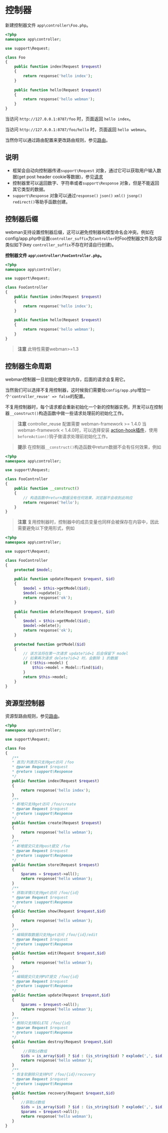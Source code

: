 # 控制器


新建控制器文件 `app\controller\Foo.php`。

```php
<?php
namespace app\controller;

use support\Request;

class Foo
{
    public function index(Request $request)
    {
        return response('hello index');
    }
    
    public function hello(Request $request)
    {
        return response('hello webman');
    }
}
```

当访问 `http://127.0.0.1:8787/foo` 时，页面返回 `hello index`。

当访问 `http://127.0.0.1:8787/foo/hello` 时，页面返回 `hello webman`。

当然你可以通过路由配置来更改路由规则，参见[路由](route.md)。

## 说明
 - 框架会自动向控制器传递`support\Request` 对象，通过它可以获取用户输入数据(get post header cookie等数据)，参见[请求](request.md)
 - 控制器里可以返回数字、字符串或者`support\Response` 对象，但是不能返回其它类型的数据。
 - `support\Response` 对象可以通过`response()` `json()` `xml()` `jsonp()` `redirect()`等助手函数创建。
 

## 控制器后缀
webman支持设置控制器后缀，这可以避免控制器和模型命名会冲突。例如在config/app.php中设置`controller_suffix`为`Controller`时Foo控制器文件及内容类似如下(key `controller_suffix`不存在时请自行创建)。

**控制器文件 `app\controller\FooController.php`。**

```php
<?php
namespace app\controller;

use support\Request;

class FooController
{
    public function index(Request $request)
    {
        return response('hello index');
    }
    
    public function hello(Request $request)
    {
        return response('hello webman');
    }
}
```

> **注意**
> 此特性需要webman>=1.3

## 控制器生命周期

webman控制器一旦初始化便常驻内存，后面的请求会复用它。

当然我们可以选择不复用控制器，这时候我们需要给`config/app.php`增加一个`'controller_reuse' => false`的配置。

不复用控制器时，每个请求都会重新初始化一个新的控制器实例，开发可以在控制器`__construct()`构造函数中做一些请求处理前的初始化工作。

> **注意**
> controller_reuse 配置需要 webman-framework >= 1.4.0
> 当 webman-framework < 1.4.0时，可以选择安装 [action-hook插件](https://www.workerman.net/plugin/30)，使用`beforeAction()`钩子做请求处理前初始化工作。

> **提示**
> 在控制器`__construct()`构造函数中return数据不会有任何效果，例如

```php
<?php
namespace app\controller;

use support\Request;

class FooController
{
    public function __construct()
    {
        // 构造函数中return数据没有任何效果，浏览器不会收到此响应
        return response('hello'); 
    }
}
```

> **注意**
> 复用控制器时，控制器中的成员变量也同样会被保存在内容中，因此需要避免以下使用形式，例如

```php
<?php
namespace app\controller;

use support\Request;

class FooController
{
    protected $model;
    
    public function update(Request $request, $id)
    {
        $model = $this->getModel($id);
        $model->update();
        return response('ok');
    }
    
    public function delete(Request $request, $id)
    {
        $model = $this->getModel($id);
        $model->delete();
        return response('ok');
    }
    
    protected function getModel($id)
    {
        // 该方法将在第一次请求 update?id=1 后会保留下 model
        // 如果再次请求 delete?id=2 时，会删除 1 的数据
        if (!$this->model) {
            $this->model = Model::find($id);
        }
        return $this->model;
    }
}
```

## 资源型控制器
资源型路由规则，参见[路由](route.md)。
 ```php
<?php
namespace app\controller;

use support\Request;

class Foo
{
    /**
    * 首页/列表页只支持get访问 /foo
    * @param Request $request
    * @return \support\Response
    */
    public function index(Request $request)
    {
        return response('hello index');
    }
    /**
    * 新增只支持get访问 /foo/create
    * @param Request $request
    * @return \support\Response
    */
    public function create(Request $request)
    {
        return response('hello webman');
    }
    /**
    * 新增提交只支持post提交 /foo
    * @param Request $request
    * @return \support\Response
    */
    public function store(Request $request)
    {
        $params = $request->all();
        return response('hello webman');
    }
    /**
    * 获取详情只支持get访问 /foo/{id}
    * @param Request $request
    * @return \support\Response
    */
    public function show(Request $request,$id)
    {
        return response('hello webman');
    }
    /**
    * 编辑获取数据只支持get访问 /foo/{id}/edit
    * @param Request $request
    * @return \support\Response
    */
    public function edit(Request $request,$id)
    {
        return response('hello webman');
    }
    /**
    * 编辑提交只支持PUT提交 /foo/{id}
    * @param Request $request
    * @return \support\Response
    */
    public function update(Request $request,$id)
    {
        $params = $request->all();
        return response('hello webman');
    }
    /**
    * 删除只支持DELETE /foo/{id}
    * @param Request $request
    * @return \support\Response
    */
    public function destroy(Request $request,$id)
    {
         //获取id数组 
        $ids = is_array($id) ? $id : (is_string($id) ? explode(',', $id) : func_get_args());
        return response('hello webman');
    }
    /**
    * 恢复软删除只支持PUT /foo/{id}/recovery
    * @param Request $request
    * @return \support\Response
    */
    public function recovery(Request $request,$id)
    {
        //获取id数组 
        $ids = is_array($id) ? $id : (is_string($id) ? explode(',', $id) : func_get_args());
        $params = $request->all();
        return response('hello webman');
    }
}
```

